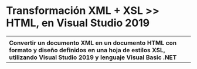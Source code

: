 # Transformación XML + XSL >> HTML, en Visual Studio 2019

<table>
  <tr><td></td></tr>
  <tr><td><b>Convertir un documento XML en un documento HTML con formato y diseño definidos en una hoja de estilos XSL, utilizando Visual Studio 2019 y lenguaje Visual Basic .NET</b></td></tr>
</table>  



